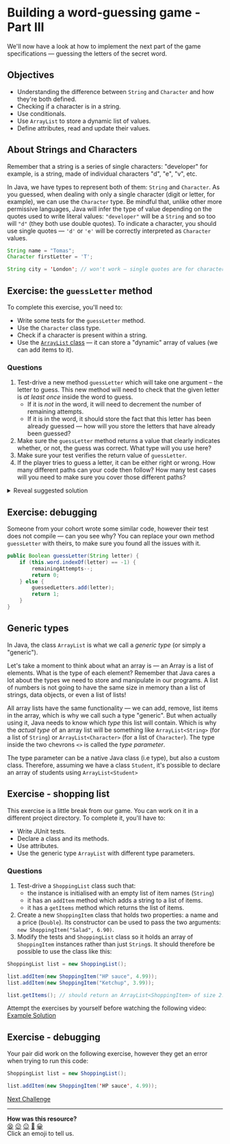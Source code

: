 # Building a word-guessing game - Part III

We'll now have a look at how to implement the next part of the game specifications — guessing the letters of the secret word.

## Objectives 
 * Understanding the difference between `String` and `Character` and how they're both defined.
 * Checking if a character is in a string.
 * Use conditionals.
 * Use `ArrayList` to store a dynamic list of values.
 * Define attributes, read and update their values.

## About Strings and Characters

<!-- OMITTED -->

Remember that a string is a series of single characters: "developer" for example, is a string, made of individual characters "d", "e", "v", etc.

In Java, we have types to represent both of them: `String` and `Character`. As you guessed, when dealing with only a single character (digit or letter, for example), we can use the `Character` type. Be mindful that, unlike other more permissive languages, Java will infer the type of value depending on the quotes used to write literal values: `"developer"` will be a `String` and so too will `"d"` (they both use double quotes). To indicate a character, you should use single quotes — `'d'` or `'e'` will be correctly interpreted as `Character` values. 

```java
String name = "Tomas";
Character firstLetter = 'T';

String city = 'London'; // won't work — single quotes are for characters
```

## Exercise: the `guessLetter` method

<!-- OMITTED -->

To complete this exercise, you'll need to:
 * Write some tests for the `guessLetter` method.
 * Use the `Character` class type.
 * Check if a character is present within a string.
 * Use the [`ArrayList` class](https://www.w3schools.com/java/java_arraylist.asp) — it can store a "dynamic" array of values (we can add items to it).

### Questions

1. Test-drive a new method `guessLetter` which will take one argument – the letter to guess. This new method will need to check that the given letter is *at least once* inside the word to guess.
    * If it is *not* in the word, it will need to decrement the number of remaining attempts.
    * If it is in the word, it should store the fact that this letter has been already guessed — how will you store the letters that have already been guessed?
3. Make sure the `guessLetter` method returns a value that clearly indicates whether, or not, the guess was correct.  What type will you use here?
4. Make sure your test verifies the return value of `guessLetter`.
5. If the player tries to guess a letter, it can be either right or wrong. How many different paths can your code then follow? How many test cases will you need to make sure you cover those different paths?

<details>
<summary>Reveal suggested solution</summary>

```java
@Test public void testGuessLetterRightAndDisplayGuessedLetter() {
    WordChoser mockedChoser = mock(WordChoser.class);
    when(mockedChoser.getRandomWordFromDictionary()).thenReturn("MAKERS");

    Game game = new Game(mockedChoser);

    assertEquals(game.guessLetter('K'), true);
}

@Test public void testGuessLetterWrong() {
    WordChoser mockedChoser = mock(WordChoser.class);
    when(mockedChoser.getRandomWordFromDictionary()).thenReturn("MAKERS");

    Game game = new Game(mockedChoser);

    assertEquals(game.guessLetter('O'), false);
}
```

```java
package game;

import java.util.ArrayList;

public class Game {
    private String word;
    private ArrayList<Character> guessedLetters = new ArrayList<Character>();
    private Integer remainingAttempts = 10;

    // ...

    public Boolean guessLetter(Character letter) {
        if (this.word.indexOf(letter) != -1) {
            guessedLetters.add(letter);
            return true;
        } else {
            remainingAttempts--;
            return false;
        }
    }

    // ...
}

```

</details>

## Exercise: debugging

<!-- OMITTED -->

Someone from your cohort wrote some similar code, however their test does not compile — can you see why? You can replace your own method `guessLetter` with theirs, to make sure you found all the issues with it.

```java
public Boolean guessLetter(String letter) {
    if (this.word.indexOf(letter) == -1) {
        remainingAttempts--;
        return 0;
    } else {
        guessedLetters.add(letter);
        return 1;
    }
}
```

## Generic types

In Java, the class `ArrayList` is what we call a *generic type* (or simply a "generic").

Let's take a moment to think about what an array is — an Array is a list of elements. What is the type of each element? Remember that Java cares a lot about the types we need to store and manipulate in our programs. A list of numbers is not going to have the same size in memory than a list of strings, data objects, or even a list of lists!

All array lists have the same functionality — we can add, remove, list items in the array, which is why we call such a type "generic". But when actually using it, Java needs to know which *type* this list will contain. Which is why the *actual type* of an array list will be something like `ArrayList<String>` (for a list of `String`) or `ArrayList<Character>` (for a list of `Character`). The type inside the two chevrons `<>` is called the *type parameter*.

The type parameter can be a native Java class (i.e type), but also a custom class. Therefore, assuming we have a class `Student`, it's possible to declare an array of students using `ArrayList<Student>`

## Exercise - shopping list

<!-- OMITTED -->

This exercise is a little break from our game. You can work on it in a different project directory. To complete it, you'll have to:
* Write JUnit tests.
* Declare a class and its methods.
* Use attributes.
* Use the generic type `ArrayList` with different type parameters.

### Questions

1. Test-drive a `ShoppingList` class such that:
    * the instance is initialised with an empty list of item names (`String`)
    * it has an `addItem` method which adds a string to a list of items.
    * it has a `getItems` method which returns the list of items.
2. Create a new `ShoppingItem` class that holds two properties: a name and a price (`Double`). Its constructor can be used to pass the two arguments: `new ShoppingItem("Salad", 6.90)`.
3. Modify the tests and `ShoppingList` class so it holds an array of `ShoppingItem` instances rather than just `String`s. It should therefore be possible to use the class like this:

```java
ShoppingList list = new ShoppingList();

list.addItem(new ShoppingItem("HP sauce", 4.99));
list.addItem(new ShoppingItem("Ketchup", 3.99));

list.getItems(); // should return an ArrayList<ShoppingItem> of size 2.
```

Attempt the exercises by yourself before watching the following video:
[Example Solution](https://www.youtube.com/watch?v=_x_Mp5iUYu8)

## Exercise - debugging

<!-- OMITTED -->

Your pair did work on the following exercise, however they get an error when trying to run this code:

```java
ShoppingList list = new ShoppingList();

list.addItem(new ShoppingItem('HP sauce', 4.99));
```

[Next Challenge](08_challenge_guessed_letters.md)

<!-- BEGIN GENERATED SECTION DO NOT EDIT -->

---

**How was this resource?**  
[😫](https://airtable.com/shrUJ3t7KLMqVRFKR?prefill_Repository=makersacademy/java-apprenticeship-module&prefill_File=main/07_challenge_player_guess.md&prefill_Sentiment=😫) [😕](https://airtable.com/shrUJ3t7KLMqVRFKR?prefill_Repository=makersacademy/java-apprenticeship-module&prefill_File=main/07_challenge_player_guess.md&prefill_Sentiment=😕) [😐](https://airtable.com/shrUJ3t7KLMqVRFKR?prefill_Repository=makersacademy/java-apprenticeship-module&prefill_File=main/07_challenge_player_guess.md&prefill_Sentiment=😐) [🙂](https://airtable.com/shrUJ3t7KLMqVRFKR?prefill_Repository=makersacademy/java-apprenticeship-module&prefill_File=main/07_challenge_player_guess.md&prefill_Sentiment=🙂) [😀](https://airtable.com/shrUJ3t7KLMqVRFKR?prefill_Repository=makersacademy/java-apprenticeship-module&prefill_File=main/07_challenge_player_guess.md&prefill_Sentiment=😀)  
Click an emoji to tell us.

<!-- END GENERATED SECTION DO NOT EDIT -->
